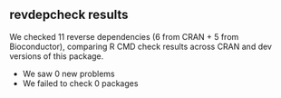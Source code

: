 ## revdepcheck results

We checked 11 reverse dependencies (6 from CRAN + 5 from Bioconductor), comparing R CMD check results across CRAN and dev versions of this package.

 * We saw 0 new problems
 * We failed to check 0 packages

